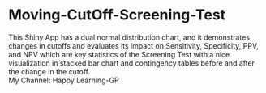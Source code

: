 # Moving-CutOff-Screening-Test
This Shiny App has a dual normal distribution chart, and 
it demonstrates changes in cutoffs and evaluates its impact on Sensitivity, Specificity, PPV, and NPV which are key statistics of the Screening Test 
with a nice visualization in stacked bar chart and contingency tables before and after the change in the cutoff.   
My Channel:  Happy Learning-GP 
